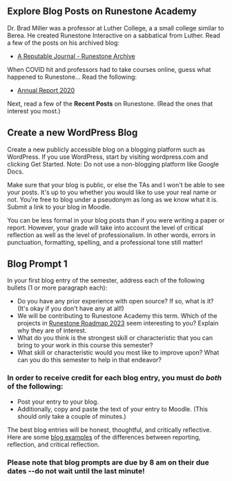## Explore Blog Posts on Runestone Academy

Dr. Brad Miller was a professor at Luther College, a a small college similar to Berea.
He created Runestone Interactive on a sabbatical from Luther.
Read a few of the posts on his archived blog:

- [A Reputable Journal - Runestone Archive](https://archive.reputablejournal.com/category/runestone.html)

When COVID hit and professors had to take courses online, guess what happened to Runestone...
Read the following:
- [Annual Report 2020](https://blog.runestone.academy/2021/01/27/annual_report_2020.html)

Next, read a few of the **Recent Posts** on Runestone. (Read the ones that interest you most.)

## Create a new WordPress Blog

Create a new publicly accessible blog on a blogging platform such as WordPress. 
If you use WordPress, start by visiting wordpress.com and clicking Get Started.
Note: Do not use a non-blogging platform like Google Docs.

Make sure that your blog is public, or else the TAs and I won't be able to see your posts. 
It's up to you whether you would like to use your real name or not. 
You're free to blog under a pseudonym as long as we know what it is.
Submit a link to your blog in Moodle.

You can be less formal in your blog posts than if you were writing a paper or report. 
However, your grade will take into account the level of critical reflection as well as the level of professionalism. 
In other words, errors in punctuation, formatting, spelling, and a professional tone still matter!

## Blog Prompt 1

In your first blog entry of the semester, address each of the following bullets (1 or more paragraph each):

  - Do you have any prior experience with open source? If so, what is it? (It's okay if you don't have any at all!)
  - We will be contributing to Runestone Academy this term. Which of the projects in [Runestone Roadmap 2023](https://github.com/orgs/RunestoneInteractive/projects/6/views/1) seem interesting to you? Explain why they are of interest.
  - What do you think is the strongest skill or characteristic that you can bring to your work in this course this semester?
  - What skill or characteristic would you most like to improve upon? What can you do this semester to help in that endeavor?

### In order to receive credit for each blog entry, you must do *both* of the following:

  - Post your entry to your blog.
  - Additionally, copy and paste the text of your entry to Moodle. (This should only take a couple of minutes.)
  
The best blog entries will be honest, thoughtful, and critically reflective. Here are some [blog examples](blogreflection.md) of the differences
between reporting, reflection, and critical reflection.
  
### Please note that blog prompts are due by 8 am on their due dates --do not wait until the last minute! 


